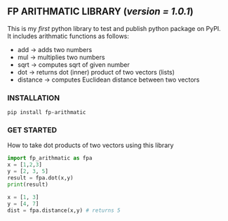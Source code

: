 ## FP ARITHMATIC LIBRARY (*version = 1.0.1*)
This is my *first* python library to test and publish python package on PyPI.  
It includes arithmatic functions as follows:
- add -> adds two numbers
- mul -> multiplies two numbers
- sqrt -> computes sqrt of given number
- dot -> returns dot (inner) product of two vectors (lists)
- distance -> computes Euclidean distance between two vectors

### INSTALLATION
```
pip install fp-arithmatic
```

### GET STARTED
How to take dot products of two vectors using this library

```python
import fp_arithmatic as fpa
x = [1,2,3]
y = [2, 3, 5]
result = fpa.dot(x,y)
print(result)

x = [1, 3]
y = [4, 7]
dist = fpa.distance(x,y) # returns 5
```
